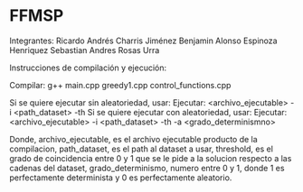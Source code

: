 # FFMSP

Integrantes:
Ricardo Andrés Charris Jiménez
Benjamin Alonso Espinoza Henriquez
Sebastian Andres Rosas Urra

Instrucciones de compilación y ejecución:

Compilar: g++ main.cpp greedy1.cpp control_functions.cpp

Si se quiere ejecutar sin aleatoriedad, usar:
Ejecutar: <archivo_ejecutable> -i <path_dataset> -th <threshold>
Si se quiere ejecutar con aleatoriedad, usar:
Ejecutar: <archivo_ejecutable> -i <path_dataset> -th <threshold> -a <grado_determinismno>

Donde, archivo_ejecutable, es el archivo ejecutable producto de la compilacion, path_dataset, es el path al dataset a usar, threshold, es el grado de coincidencia entre 0 y 1 que se le pide a la solucion respecto a las cadenas del dataset, grado_determinismo, numero entre 0 y 1, donde 1 es perfectamente determinista y 0 es perfectamente aleatorio.

